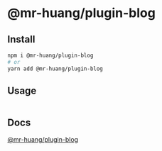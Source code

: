 # @mr-huang/plugin-blog

## Install

```bash
npm i @mr-huang/plugin-blog
# or
yarn add @mr-huang/plugin-blog
```

## Usage

```ts

```

## Docs

[@mr-huang/plugin-blog](https://cavinHuang.github.io/mr-huang/components/plugin-blog.html)
